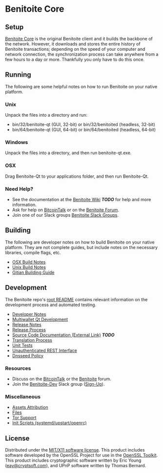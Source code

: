 Benitoite Core
=====================

Setup
---------------------
[Benitoite Core](http://benitoite.org/wallet) is the original Benitoite client and it builds the backbone of the network. However, it downloads and stores the entire history of Benitoite transactions; depending on the speed of your computer and network connection, the synchronization process can take anywhere from a few hours to a day or more. Thankfully you only have to do this once.

Running
---------------------
The following are some helpful notes on how to run Benitoite on your native platform.

### Unix

Unpack the files into a directory and run:

- bin/32/benitoite-qt (GUI, 32-bit) or bin/32/benitoited (headless, 32-bit)
- bin/64/benitoite-qt (GUI, 64-bit) or bin/64/benitoited (headless, 64-bit)

### Windows

Unpack the files into a directory, and then run benitoite-qt.exe.

### OSX

Drag Benitoite-Qt to your applications folder, and then run Benitoite-Qt.

### Need Help?

* See the documentation at the [Benitoite Wiki](https://en.bitcoin.it/wiki/Main_Page) ***TODO***
for help and more information.
* Ask for help on [BitcoinTalk](https://bitcointalk.org/index.php?topic=1262920.0) or on the [Benitoite Forum](http://forum.benitoite.org/).
* Join one of our Slack groups [Benitoite Slack Groups](https://benitoite.org/slack-logins/).

Building
---------------------
The following are developer notes on how to build Benitoite on your native platform. They are not complete guides, but include notes on the necessary libraries, compile flags, etc.

- [OSX Build Notes](build-osx.md)
- [Unix Build Notes](build-unix.md)
- [Gitian Building Guide](gitian-building.md)

Development
---------------------
The Benitoite repo's [root README](https://github.com/Benitoite-Project/Benitoite/blob/master/README.md) contains relevant information on the development process and automated testing.

- [Developer Notes](developer-notes.md)
- [Multiwallet Qt Development](multiwallet-qt.md)
- [Release Notes](release-notes.md)
- [Release Process](release-process.md)
- [Source Code Documentation (External Link)](https://dev.visucore.com/bitcoin/doxygen/) ***TODO***
- [Translation Process](translation_process.md)
- [Unit Tests](unit-tests.md)
- [Unauthenticated REST Interface](REST-interface.md)
- [Dnsseed Policy](dnsseed-policy.md)

### Resources

* Discuss on the [BitcoinTalk](https://bitcointalk.org/index.php?topic=1262920.0) or the [Benitoite](http://forum.benitoite.org/) forum.
* Join the [Benitoite-Dev](https://benitoite-dev.slack.com/) Slack group ([Sign-Up](https://benitoite-dev.herokuapp.com/)).

### Miscellaneous
- [Assets Attribution](assets-attribution.md)
- [Files](files.md)
- [Tor Support](tor.md)
- [Init Scripts (systemd/upstart/openrc)](init.md)

License
---------------------
Distributed under the [MIT/X11 software license](http://www.opensource.org/licenses/mit-license.php).
This product includes software developed by the OpenSSL Project for use in the [OpenSSL Toolkit](https://www.openssl.org/). This product includes
cryptographic software written by Eric Young ([eay@cryptsoft.com](mailto:eay@cryptsoft.com)), and UPnP software written by Thomas Bernard.
